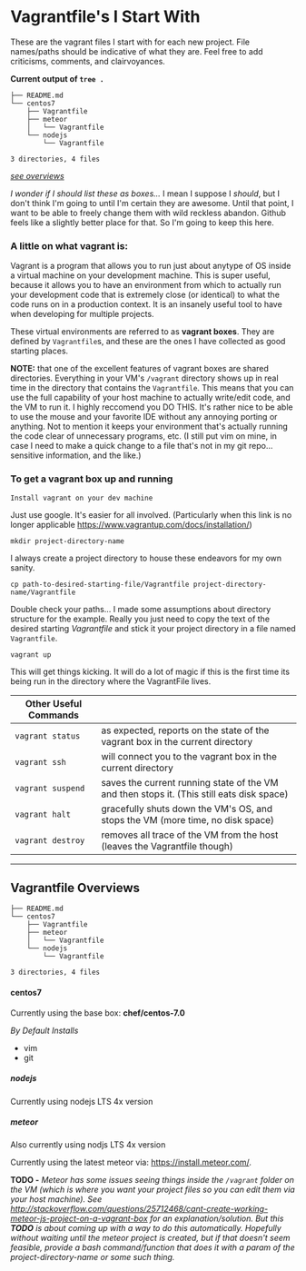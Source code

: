 # Vagrantfile's I Start With

These are the vagrant files I start with for each new project.  File names/paths should be indicative of what they are.  Feel free to add criticisms, comments, and clairvoyances.

**Current output of `tree .`**  
```
├── README.md
└── centos7
    ├── Vagrantfile
    ├── meteor
    │   └── Vagrantfile
    └── nodejs
        └── Vagrantfile

3 directories, 4 files
```
_[see overviews](#vagrantfile-overviews)_

_I wonder if I should list these as boxes..._  I mean I suppose I _should_, but I don't think I'm going to until I'm certain they are awesome.  Until that point, I want to be able to freely change them with wild reckless abandon.  Github feels like a slightly better place for that.  So I'm going to keep this here.


### A little on what vagrant is:

Vagrant is a program that allows you to run just about anytype of OS inside a virtual machine on your development machine.  This is super useful, because it allows you to have an environment from which to actually run your development code that is extremely close (or identical) to what the code runs on in a production context.  It is an insanely useful tool to have when developing for multiple projects.

These virtual environments are referred to as **vagrant boxes**.  They are defined by `Vagrantfile`s, and these are the ones I have collected as good starting places.

**NOTE:** that one of the excellent features of vagrant boxes are shared directories.  Everything in your VM's `/vagrant` directory shows up in real time in the directory that contains the `Vagrantfile`.  This means that you can use the full capability of your host machine to actually write/edit code, and the VM to run it.  I highly reccomend you DO THIS.  It's rather nice to be able to use the mouse and your favorite IDE without any annoying porting or anything.  Not to mention it keeps your environment that's actually running the code clear of unnecessary programs, etc.  (I still put vim on mine, in case I need to make a quick change to a file that's not in my git repo... sensitive information, and the like.)


### To get a vagrant box up and running

```Install vagrant on your dev machine```

Just use google.  It's easier for all involved.  (Particularly when this link is no longer applicable https://www.vagrantup.com/docs/installation/)

```mkdir project-directory-name```

I always create a project directory to house these endeavors for my own sanity.

```cp path-to-desired-starting-file/Vagrantfile project-directory-name/Vagrantfile```

Double check your paths...  I made some assumptions about directory structure for the example.  Really you just need to copy the text of the desired starting _Vagrantfile_ and stick it your project directory in a file named `Vagrantfile`.

```vagrant up```

This will get things kicking.  It will do a lot of magic if this is the first time its being run in the directory where the VagrantFile lives.

| Other Useful Commands |  |
| ----------------- | ----------------- |
| `vagrant status`  | as expected, reports on the state of the vagrant box in the current directory |
| `vagrant ssh`     | will connect you to the vagrant box in the current directory |
| `vagrant suspend` | saves the current running state of the VM and then stops it. (This still eats disk space) |
| `vagrant halt`    | gracefully shuts down the VM's OS, and stops the VM (more time, no disk space) |
| `vagrant destroy` | removes all trace of the VM from the host (leaves the Vagrantfile though) |


---


## Vagrantfile Overviews

```
├── README.md
└── centos7
    ├── Vagrantfile
    ├── meteor
    │   └── Vagrantfile
    └── nodejs
        └── Vagrantfile

3 directories, 4 files
```

#### centos7

Currently using the base box: **chef/centos-7.0**

_By Default Installs_

 - vim
 - git

##### nodejs

Currently using nodejs LTS 4x version

##### meteor

Also currently using nodjs LTS 4x version

Currently using the latest meteor via: https://install.meteor.com/.

**TODO -** _Meteor has some issues seeing things inside the `/vagrant` folder on the VM (which is where you want your project files so you can edit them via your host machine).  See http://stackoverflow.com/questions/25712468/cant-create-working-meteor-js-project-on-a-vagrant-box for an explanation/solution.  But this **TODO** is about coming up with a way to do this automatically.  Hopefully without waiting until the meteor project is created, but if that doesn't seem feasible, provide a bash command/function that does it with a param of the project-directory-name or some such thing._



